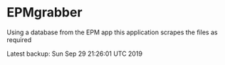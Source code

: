 # EPMgrabber
Using a database from the EPM app this application scrapes the files as required


Latest backup: Sun Sep 29 21:26:01 UTC 2019

